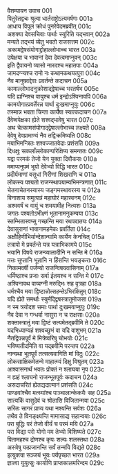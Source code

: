 वैशम्पायन उवाच	001  
पितुरेतद्वचः श्रुत्वा धार्तराष्ट्रोऽत्यमर्षणः	001a  
आधाय विपुलं क्रोधं पुनरेवेदमब्रवीत्	001c  
अशक्या देवसचिवाः पार्थाः स्युरिति यद्भवान्	002a  
मन्यते तद्भयं व्येतु भवतो राजसत्तम	002c  
अकामद्वेषसंयोगाद्द्रोहाल्लोभाच्च भारत	003a  
उपेक्षया च भावानां देवा देवत्वमाप्नुवन्	003c  
इति द्वैपायनो व्यासो नारदश्च महातपाः	004a  
जामदग्न्यश्च रामो नः कथामकथयत्पुरा	004c  
नैव मानुषवद्देवाः प्रवर्तन्ते कदाचन	005a  
कामाल्लोभादनुक्रोशाद्द्वेषाच्च भरतर्षभ	005c  
यदि ह्यग्निश्च वायुश्च धर्म इन्द्रोऽश्विनावपि	006a  
कामयोगात्प्रवर्तेरन्न पार्था दुःखमाप्नुयुः	006c  
तस्मान्न भवता चिन्ता कार्यैषा स्यात्कदाचन	007a  
दैवेष्वपेक्षका ह्येते शश्वद्भावेषु भारत	007c  
अथ चेत्कामसंयोगाद्द्वेषाल्लोभाच्च लक्ष्यते	008a  
देवेषु देवप्रामाण्यं नैव तद्विक्रमिष्यति	008c  
मयाभिमन्त्रितः शश्वज्जातवेदाः प्रशंसति	009a  
दिधक्षुः सकलाँल्लोकान्परिक्षिप्य समन्ततः	009c  
यद्वा परमकं तेजो येन युक्ता दिवौकसः	010a  
ममाप्यनुपमं भूयो देवेभ्यो विद्धि भारत	010c  
प्रदीर्यमाणां वसुधां गिरीणां शिखराणि च	011a  
लोकस्य पश्यतो राजन्स्थापयाम्यभिमन्त्रणात्	011c  
चेतनाचेतनस्यास्य जङ्गमस्थावरस्य च	012a  
विनाशाय समुत्पन्नं महाघोरं महास्वनम्	012c  
अश्मवर्षं च वायुं च शमयामीह नित्यशः	013a  
जगतः पश्यतोऽभीक्ष्णं भूतानामनुकम्पया	013c  
स्तम्भितास्वप्सु गच्छन्ति मया रथपदातयः	014a  
देवासुराणां भावानामहमेकः प्रवर्तिता	014c  
अक्षौहिणीभिर्यान्देशान्यामि कार्येण केनचित्	015a  
तत्रापो मे प्रवर्तन्ते यत्र यत्राभिकामये	015c  
भयानि विषये राजन्व्यालादीनि न सन्ति मे	016a  
मत्तः सुप्तानि भूतानि न हिंसन्ति भयङ्कराः	016c  
निकामवर्षी पर्जन्यो राजन्विषयवासिनाम्	017a  
धर्मिष्ठाश्च प्रजाः सर्वा ईतयश्च न सन्ति मे	017c  
अश्विनावथ वाय्वग्नी मरुद्भिः सह वृत्रहा	018a  
धर्मश्चैव मया द्विष्टान्नोत्सहन्तेऽभिरक्षितुम्	018c  
यदि ह्येते समर्थाः स्युर्मद्द्विषस्त्रातुमोजसा	019a  
न स्म त्रयोदश समाः पार्था दुःखमवाप्नुयुः	019c  
नैव देवा न गन्धर्वा नासुरा न च राक्षसाः	020a  
शक्तास्त्रातुं मया द्विष्टं सत्यमेतद्ब्रवीमि ते	020c  
यदभिध्याम्यहं शश्वच्छुभं वा यदि वाशुभम्	021a  
नैतद्विपन्नपूर्वं मे मित्रेष्वरिषु चोभयोः	021c  
भविष्यतीदमिति वा यद्ब्रवीमि परन्तप	022a  
नान्यथा भूतपूर्वं तत्सत्यवागिति मां विदुः	022c  
लोकसाक्षिकमेतन्मे माहात्म्यं दिक्षु विश्रुतम्	023a  
आश्वासनार्थं भवतः प्रोक्तं न श्लाघया नृप	023c  
न ह्यहं श्लाघनो राजन्भूतपूर्वः कदाचन	024a  
असदाचरितं ह्येतद्यदात्मानं प्रशंसति	024c  
पाण्डवांश्चैव मत्स्यांश्च पाञ्चालान्केकयैः सह	025a  
सात्यकिं वासुदेवं च श्रोतासि विजितान्मया	025c  
सरितः सागरं प्राप्य यथा नश्यन्ति सर्वशः	026a  
तथैव ते विनङ्क्ष्यन्ति मामासाद्य सहान्वयाः	026c  
परा बुद्धिः परं तेजो वीर्यं च परमं मयि	027a  
परा विद्या परो योगो मम तेभ्यो विशिष्यते	027c  
पितामहश्च द्रोणश्च कृपः शल्यः शलस्तथा	028a  
अस्त्रेषु यत्प्रजानन्ति सर्वं तन्मयि विद्यते	028c  
इत्युक्त्वा सञ्जयं भूयः पर्यपृच्छत भारत	029a  
ज्ञात्वा युयुत्सुः कार्याणि प्राप्तकालमरिन्दम	029c  
